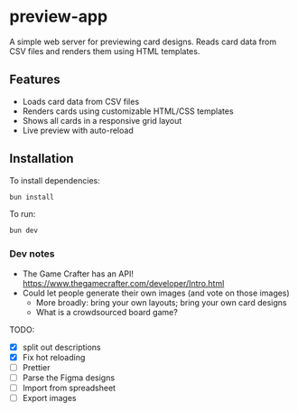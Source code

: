 # preview-app

A simple web server for previewing card designs. Reads card data from CSV files and renders them using HTML templates.

## Features

- Loads card data from CSV files
- Renders cards using customizable HTML/CSS templates
- Shows all cards in a responsive grid layout
- Live preview with auto-reload

## Installation

To install dependencies:

```bash
bun install
```

To run:

```bash
bun dev
```

### Dev notes

- The Game Crafter has an API! https://www.thegamecrafter.com/developer/Intro.html
- Could let people generate their own images (and vote on those images)
  - More broadly: bring your own layouts; bring your own card designs
  - What is a crowdsourced board game?

TODO:

- [x] split out descriptions
- [x] Fix hot reloading
- [ ] Prettier
- [ ] Parse the Figma designs
- [ ] Import from spreadsheet
- [ ] Export images
